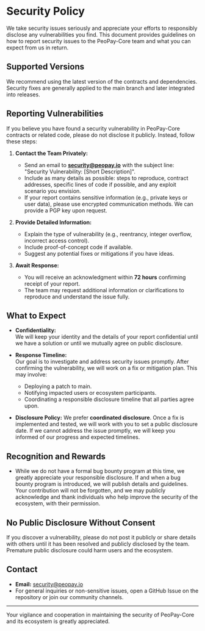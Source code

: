 # Security Policy

We take security issues seriously and appreciate your efforts to responsibly disclose any vulnerabilities you find. This document provides guidelines on how to report security issues to the PeoPay-Core team and what you can expect from us in return.

## Supported Versions

We recommend using the latest version of the contracts and dependencies. Security fixes are generally applied to the main branch and later integrated into releases.

## Reporting Vulnerabilities

If you believe you have found a security vulnerability in PeoPay-Core contracts or related code, please do not disclose it publicly. Instead, follow these steps:

1. **Contact the Team Privately:**
   - Send an email to **security@peopay.io** with the subject line: "Security Vulnerability: [Short Description]".
   - Include as many details as possible: steps to reproduce, contract addresses, specific lines of code if possible, and any exploit scenario you envision.
   - If your report contains sensitive information (e.g., private keys or user data), please use encrypted communication methods. We can provide a PGP key upon request.

2. **Provide Detailed Information:**
   - Explain the type of vulnerability (e.g., reentrancy, integer overflow, incorrect access control).
   - Include proof-of-concept code if available.
   - Suggest any potential fixes or mitigations if you have ideas.

3. **Await Response:**
   - You will receive an acknowledgment within **72 hours** confirming receipt of your report.
   - The team may request additional information or clarifications to reproduce and understand the issue fully.

## What to Expect

- **Confidentiality:**  
  We will keep your identity and the details of your report confidential until we have a solution or until we mutually agree on public disclosure.

- **Response Timeline:**  
  Our goal is to investigate and address security issues promptly. After confirming the vulnerability, we will work on a fix or mitigation plan. This may involve:
  - Deploying a patch to main.
  - Notifying impacted users or ecosystem participants.
  - Coordinating a responsible disclosure timeline that all parties agree upon.

- **Disclosure Policy:**
  We prefer **coordinated disclosure**. Once a fix is implemented and tested, we will work with you to set a public disclosure date. If we cannot address the issue promptly, we will keep you informed of our progress and expected timelines.

## Recognition and Rewards

- While we do not have a formal bug bounty program at this time, we greatly appreciate your responsible disclosure. If and when a bug bounty program is introduced, we will publish details and guidelines. Your contribution will not be forgotten, and we may publicly acknowledge and thank individuals who help improve the security of the ecosystem, with their permission.

## No Public Disclosure Without Consent

If you discover a vulnerability, please do not post it publicly or share details with others until it has been resolved and publicly disclosed by the team. Premature public disclosure could harm users and the ecosystem.

## Contact

- **Email:** security@peopay.io
- For general inquiries or non-sensitive issues, open a GitHub Issue on the repository or join our community channels.

---

Your vigilance and cooperation in maintaining the security of PeoPay-Core and its ecosystem is greatly appreciated.
